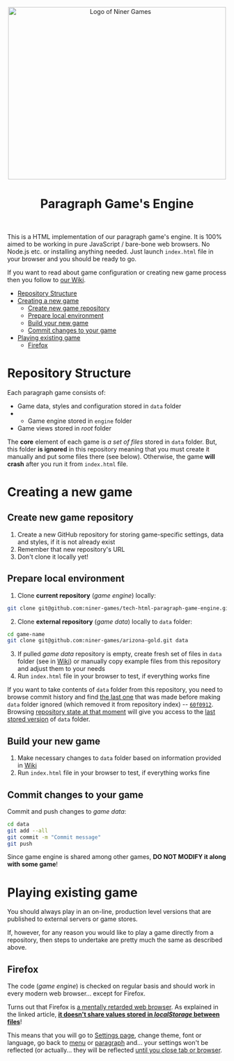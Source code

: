 <!--suppress ALL -->

<p align="center">
    <a href="https://www.ninergames.com/" target="_blank">
        <img src="https://github.com/niner-games/template-repository/assets/2903392/8ded911a-66d9-44d3-a7cf-b1be285be536" alt="Logo of Niner Games" width="500" height="396">
    </a><br />
</p>

<h1 align="center">Paragraph Game's Engine</h1><br />

This is a HTML implementation of our paragraph game's engine. It is 100% aimed to be working in pure JavaScript / bare-bone
web browsers. No Node.js etc. or installing anything needed. Just launch `index.html`
file in your browser and you should be ready to go.

If you want to read about game configuration or creating new game process then you follow to [our Wiki](https://github.com/niner-games/tech-html-paragraph-game-engine/wiki).

- [Repository Structure](#repository-structure)
- [Creating a new game](#creating-a-new-game)
    * [Create new game repository](#create-new-game-repository)
    * [Prepare local environment](#prepare-local-environment)
    * [Build your new game](#build-your-new-game)
    * [Commit changes to your game](#commit-changes-to-your-game)
- [Playing existing game](#playing-existing-game)
    * [Firefox](#firefox)

# Repository Structure

Each paragraph game consists of:

- Game data, styles and configuration stored in `data` folder
- - Game engine stored in `engine` folder
- Game views stored in _root_ folder

The **core** element of each game is _a set of files_ stored in `data` folder. But, this folder **is ignored** in this repository
meaning that you must create it manually and put some files there (see below). Otherwise, the game **will crash** after you
run it from `index.html` file.

# Creating a new game

## Create new game repository

1. Create a new GitHub repository for storing game-specific settings, data and styles, if it is not already exist
2. Remember that new repository's URL
3. Don't clone it locally yet!

## Prepare local environment

1. Clone **current repository** (_game engine_) locally:

```bash
git clone git@github.com:niner-games/tech-html-paragraph-game-engine.git game-name
```

2. Clone **external repository** (_game data_) locally to `data` folder:

```bash
cd game-name
git clone git@github.com:niner-games/arizona-gold.git data
```

3. If pulled _game data_ repository is empty, create fresh set of files in `data` folder (see in [Wiki](https://github.com/niner-games/tech-html-paragraph-game-engine/wiki)) or manually copy example files from this repository and adjust them to your needs
4. Run `index.html` file in your browser to test, if everything works fine

If you want to take contents of `data` folder from this repository, you need to browse commit history and find [the last one](https://github.com/niner-games/tech-html-paragraph-game-engine/commit/60f0912c919cd391b112aa0fd39eb36c2dd12396)
that was made before making `data` folder ignored (which removed it from repository index) -- [`60f0912`](https://github.com/niner-games/tech-html-paragraph-game-engine/commit/60f0912c919cd391b112aa0fd39eb36c2dd12396).
Browsing [repository state at that moment](https://github.com/niner-games/tech-html-paragraph-game-engine/tree/60f0912c919cd391b112aa0fd39eb36c2dd12396)
will give you access to the [last stored version](https://github.com/niner-games/tech-html-paragraph-game-engine/tree/60f0912c919cd391b112aa0fd39eb36c2dd12396/data)
of `data` folder. 

## Build your new game

1. Make necessary changes to `data` folder based on information provided in [Wiki](https://github.com/niner-games/tech-html-paragraph-game-engine/wiki)
2. Run `index.html` file in your browser to test, if everything works fine

## Commit changes to your game

Commit and push changes to _game data_:

```bash
cd data
git add --all
git commit -m "Commit message"
git push
```

Since game engine is shared among other games, **DO NOT MODIFY it along with some game**!

# Playing existing game

You should always play in an on-line, production level versions that are published to external servers or game stores.

If, however, for any reason you would like to play a game directly from a repository, then steps to undertake are pretty
much the same as described above.

## Firefox

The code (_game engine_) is checked on regular basis and should work in every modern web browser... except for Firefox.

Turns out that Firefox is [a mentally retarded web browser](https://onezeronull.com/2023/11/03/localstorage-vs-firefox/).
As explained in the linked article, **[it doesn't share values stored in _localStorage_ between files](https://stackoverflow.com/q/78146699/1469208)**!

This means that you will go to [Settings page](https://github.com/niner-games/tech-html-paragraph-game-engine/blob/main/settings.html),
change theme, font or language, go back to [menu](https://github.com/niner-games/tech-html-paragraph-game-engine/blob/main/menu.html)
or [paragraph](https://github.com/niner-games/tech-html-paragraph-game-engine/blob/main/paragraph.html) and... your settings
won't be reflected (or actually... they will be reflected [until you close tab or browser](https://github.com/niner-games/tech-html-paragraph-game-engine/commit/8a1a8121a1ce67c6b048e0e97ab47cbb8e5aeadf#diff-b602b2240cbcb4e4de89f3446fd527f80e57a44d4f7bdb011023f9c109c798de).